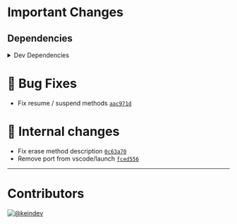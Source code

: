 # Important Changes

## Dependencies

<details>
<summary>Dev Dependencies</summary>

- Changed **[cspell](https://www.npmjs.com/package/cspell)** from `^6.14.3` to `^6.15.0`

</details>

# :bug: Bug Fixes

- Fix resume / suspend methods [`aac971d`](https://github.com/keindev/stdout-update/commit/aac971d9cf9cb74b1b5c8361f1a9c3fcf7983708)

# :memo: Internal changes

- Fix erase method description [`0c63a70`](https://github.com/keindev/stdout-update/commit/0c63a70bde408e6f956af3b5abecfdceba4a63e6)
- Remove port from vscode/launch [`fced556`](https://github.com/keindev/stdout-update/commit/fced556841a7eb1c83c36c839e239f3135e6838f)

---

# Contributors

[![@keindev](https://avatars.githubusercontent.com/u/4527292?v=4&s=40)](https://github.com/keindev)

